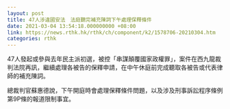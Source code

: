 ```yaml
---
layout: post
title: 47人涉違國安法　法庭聽完補充陳詞下午處理保釋條件
date: 2021-03-04 13:54:18.000000000 +08:00
link: https://news.rthk.hk/rthk/ch/component/k2/1578706-20210304.htm
categories: rthk
---
```


47人發起或參與去年民主派初選，被控「串謀顛覆國家政權罪」，案件在西九龍裁判法院再訊，繼續處理各被告的保釋申請，在中午休庭前完成聽取各被告或代表律師的補充陳詞。

總裁判官蘇惠德說，下午開庭時會處理保釋條件問題，以及涉及刑事訴訟程序條例第9P條的報道限制事宜。
